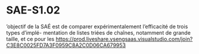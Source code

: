 # SAE-S1.02
’objectif de la SAÉ est de comparer expérimentalement l’efficacité de trois types d’implé- mentation de listes triées de chaînes, notamment de grande taille, et ce pour les https://prod.liveshare.vsengsaas.visualstudio.com/join?C3E8C0025FD7A3F0959C8A2C0D06CA679953
